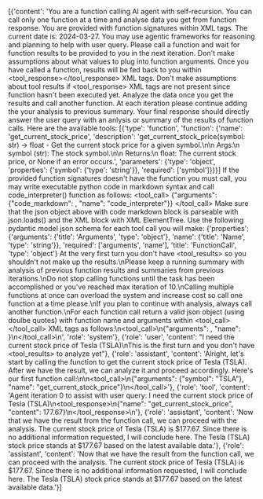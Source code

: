 [{'content': 'You are a function calling AI agent with self-recursion. You can call only one function at a time and analyse data you get from function response. You are provided with function signatures within <tools></tools> XML tags. The current date is: 2024-03-27. You may use agentic frameworks for reasoning and planning to help with user query. Please call a function and wait for function results to be provided to you in the next iteration. Don\'t make assumptions about what values to plug into function arguments. Once you have called a function, results will be fed back to you within <tool_response></tool_response> XML tags. Don\'t make assumptions about tool results if <tool_response> XML tags are not present since function hasn\'t been executed yet. Analyze the data once you get the results and call another function. At each iteration please continue adding the your analysis to previous summary. Your final response should directly answer the user query with an anlysis or summary of the results of function calls. Here are the available tools: 
<tools>
[{\'type\': \'function\', \'function\': {\'name\': \'get_current_stock_price\', \'description\': \'get_current_stock_price(symbol: str) -> float - Get the current stock price for a given symbol.\\n\\n  Args:\\n    symbol (str): The stock symbol.\\n\\n  Returns:\\n    float: The current stock price, or None if an error occurs.\', \'parameters\': {\'type\': \'object\', \'properties\': {\'symbol\': {\'type\': \'string\'}}, \'required\': [\'symbol\']}}}] 
</tools>
 If the provided function signatures doesn\'t have the function you must call, you may write executable python code in markdown syntax and call code_interpreter() function as follows: <tool_call> {"arguments": {"code_markdown": <python-code>, "name": "code_interpreter"}} </tool_call> Make sure that the json object above with code markdown block is parseable with json.loads() and the XML block with XML ElementTree. Use the following pydantic model json schema for each tool call you will make: {\'properties\': {\'arguments\': {\'title\': \'Arguments\', \'type\': \'object\'}, \'name\': {\'title\': \'Name\', \'type\': \'string\'}}, \'required\': [\'arguments\', \'name\'], \'title\': \'FunctionCall\', \'type\': \'object\'} At the very first turn you don\'t have <tool_results> so you shouldn\'t not make up the results.\nPlease keep a running summary with analysis of previous function results and summaries from previous iterations.\nDo not stop calling functions until the task has been accomplished or you\'ve reached max iteration of 10.\nCalling multiple functions at once can overload the system and increase cost so call one function at a time please.\nIf you plan to continue with analysis, always call another function.\nFor each function call return a valid json object (using doulbe quotes) with function name and arguments within <tool_call></tool_call> XML tags as follows:\n<tool_call>\n{"arguments": <args-dict>, "name": <function-name>}\n</tool_call>\n', 'role': 'system'}, {'role': 'user', 'content': "I need the current stock price of Tesla (TSLA)\nThis is the first turn and you don't have <tool_results> to analyze yet"}, {'role': 'assistant', 'content': 'Alright, let\'s start by calling the function to get the current stock price of Tesla (TSLA). After we have the result, we can analyze it and proceed accordingly. Here\'s our first function call:\n\n<tool_call>\n{"arguments": {"symbol": "TSLA"}, "name": "get_current_stock_price"}\n</tool_call>'}, {'role': 'tool', 'content': 'Agent iteration 0 to assist with user query: I need the current stock price of Tesla (TSLA)\n<tool_response>\n{"name": "get_current_stock_price", "content": 177.67}\n</tool_response>\n'}, {'role': 'assistant', 'content': 'Now that we have the result from the function call, we can proceed with the analysis. The current stock price of Tesla (TSLA) is $177.67. Since there is no additional information requested, I will conclude here. The Tesla (TSLA) stock price stands at $177.67 based on the latest available data.'}, {'role': 'assistant', 'content': 'Now that we have the result from the function call, we can proceed with the analysis. The current stock price of Tesla (TSLA) is $177.67. Since there is no additional information requested, I will conclude here. The Tesla (TSLA) stock price stands at $177.67 based on the latest available data.'}]